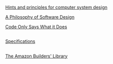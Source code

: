 [Hints and principles for computer system design](https://www.microsoft.com/en-us/research/uploads/prod/2019/09/Hints-137-short.pdf)

[A Philosophy of Software Design](https://www.amazon.com/Philosophy-Software-Design-John-Ousterhout/dp/1732102201)

[Code Only Says What it Does](https://brooker.co.za/blog/2020/06/23/code.html)

##

[Specifications](../System/Specs.md)

##

[The Amazon Builders' Library](https://aws.amazon.com/builders-library/)

